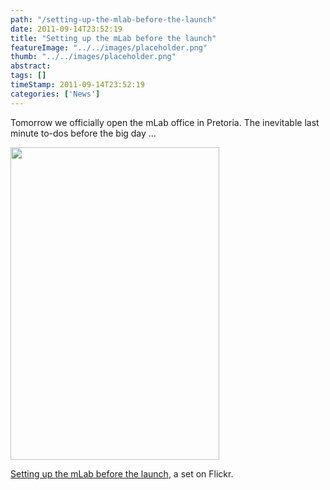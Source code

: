 ```yaml
---
path: "/setting-up-the-mlab-before-the-launch" 
date: 2011-09-14T23:52:19 
title: "Setting up the mLab before the launch" 
featureImage: "../../images/placeholder.png" 
thumb: "../../images/placeholder.png" 
abstract:  
tags: [] 
timeStamp: 2011-09-14T23:52:19 
categories: ['News'] 
---
```


<p>Tomorrow we officially open the mLab office in Pretoria. The inevitable last minute to-dos before the big day &#8230;</p>
<p><a href="http://www.flickr.com/photos/mlabsa/sets/72157627671738654/"><img class="alignnone" src="http://farm7.static.flickr.com/6204/6148396500_7f2dba7316_d.jpg" alt="" width="334" height="500" /></a></p>
<p><a href="http://www.flickr.com/photos/mlabsa/sets/72157627671738654/">Setting up the mLab before the launch</a>, a set on Flickr.</p>
